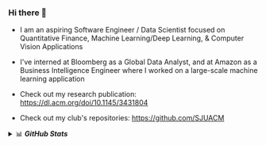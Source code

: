### Hi there 👋
- I am an aspiring Software Engineer / Data Scientist focused on Quantitative Finance, Machine Learning/Deep Learning, & Computer Vision Applications

- I've interned at Bloomberg as a Global Data Analyst, and at Amazon as a Business Intelligence Engineer where I worked on a large-scale machine learning application

- Check out my research publication: https://dl.acm.org/doi/10.1145/3431804

- Check out my club's repositories: https://github.com/SJUACM


<!--
**faizancodes/faizancodes** is a ✨ _special_ ✨ repository because its `README.md` (this file) appears on your GitHub profile.

Here are some ideas to get you started:

- 🔭 I’m currently working on ...
- 🌱 I’m currently learning ...
- 👯 I’m looking to collaborate on ...
- 🤔 I’m looking for help with ...
- 💬 Ask me about ...
- 📫 How to reach me: ...
- 😄 Pronouns: ...
- ⚡ Fun fact: ...
-->

<details>
<summary>📊 <b><i>GitHub Stats</i></b></summary>
<img src="https://github-readme-stats.vercel.app/api?username=faizancodes&show_icons=true&theme=gotham" alt="Faizan's GitHub Stats" />
</details>
